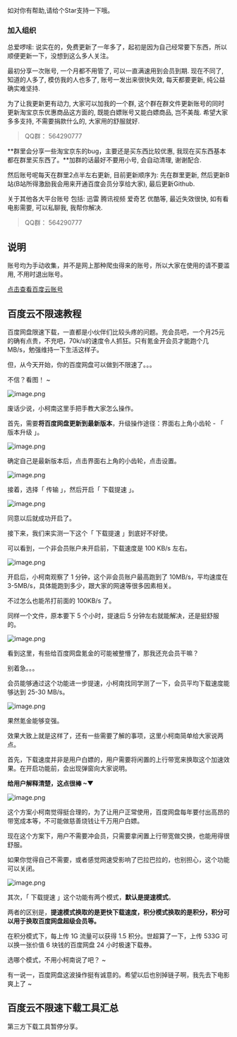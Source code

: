 如对你有帮助,请给个Star支持一下哦。

### 加入组织

总爱啰嗦: 说实在的，免费更新了一年多了，起初是因为自己经常要下东西，所以顺便更新一下，没想到这么多人关注。

最初分享一次账号, 一个月都不用管了, 可以一直满速用到会员到期. 现在不同了, 知道的人多了, 模仿我的人也多了, 账号一发出来很快失效, 每天都要更新, 纯公益确实难坚持.

为了让我更新更有动力, 大家可以加我的一个群, 这个群在群文件更新账号的同时更新淘宝京东优惠商品这方面的, 既能白嫖账号又能白嫖商品, 岂不美哉. 希望大家多多支持, 不需要捐款什么的, 大家用的舒服就好.

> QQ群： 564290777

**群里会分享一些淘宝京东的bug，主要还是买东西比较优惠, 我现在买东西基本都在群里买东西了。**加群的话最好不要用小号, 会自动清理, 谢谢配合.

然后账号呢每天在群里2点半左右更新, 目前更新顺序为: 先在群里更新, 然后更新B站(B站所得激励我会用来开通百度会员分享给大家), 最后更新Github.

关于其他各大平台账号 包括: 迅雷 腾讯视频 爱奇艺 优酷等, 最近失效很快, 如有看电影需要, 可以私聊我, 我帮你解决.

> QQ群： 564290777

## 说明

账号均为手动收集，并不是网上那种爬虫得来的账号，所以大家在使用的请不要滥用, 不用时退出账号。

[点击查看百度云账号](https://github.com/BlameKidd/BaiduYunVIP/blob/master/baiduYunVIP.md)

## 百度云不限速教程

百度网盘限速下载，一直都是小伙伴们比较头疼的问题。充会员吧，一个月25元的确有点贵，不充吧，70k/s的速度令人抓狂。只有氪金开会员才能跑个几 MB/s，勉强维持一下生活这样子。

但，从今天开始，你的百度网盘可以做到不限速了。。。

不信？看图！ ~

![image.png](https://i.loli.net/2020/06/20/EWeNKZzVY6lrgAR.png)

废话少说，小柯南这里手把手教大家怎么操作。

首先，需要**将百度网盘更新到最新版本**，升级操作途径：界面右上角小齿轮 - 「 版本升级 」。

![image.png](https://i.loli.net/2020/06/20/n7BiSFYpRLNy3fA.png)

确定自己是最新版本后，点击界面右上角的小齿轮，点击设置。

![image.png](https://i.loli.net/2020/06/20/BtAuYFwDb2fNS6R.png)

接着，选择「 传输 」，然后开启「 下载提速 」。

![image.png](https://i.loli.net/2020/06/20/K9fSaM2XLdWlHEF.png)

同意以后就成功开启了。

接下来，我们来实测一下这个「 下载提速 」到底好不好使。

可以看到，一个非会员账户未开启前，下载速度是 100 KB/s 左右。

![image.png](https://i.loli.net/2020/06/20/g6BXjQCeSmxs49F.png)

开启后，小柯南观察了 1 分钟，这个非会员账户最高跑到了 10MB/s，平均速度在3-5MB/s，具体能跑到多少，跟大家的网速等很多因素相关。

不过怎么也能吊打前面的 100KB/s 了。

同样一个文件，原本要下 5 个小时，提速后 5 分钟左右就能解决，还是挺舒服的。

![image.png](https://i.loli.net/2020/06/20/EWeNKZzVY6lrgAR.png)

看到这里，有些给百度网盘氪金的可能被整懵了，那我还充会员干嘛？

别着急。。。

会员能够通过这个功能进一步提速，小柯南找同学测了一下，会员平均下载速度能够达到 25-30 MB/s。

![image.png](https://i.loli.net/2020/06/20/ngyIbEKOaQmfVCY.png)

果然氪金能够变强。

效果大致上就是这样了，还有一些需要了解的事项，这里小柯南简单给大家说两点。

首先，下载速度并非是用户白嫖的，用户需要将闲置的上行带宽来换取这个加速效果。在开启功能前，会出现弹窗向大家说明。

**给用户解释清楚，这点很棒 ~▼**

![image.png](https://i.loli.net/2020/06/20/X6jhx8SYUFPaAQH.png)

这个方案小柯南觉得挺合理的，为了让用户正常使用，百度网盘每年要付出高昂的带宽成本等，不可能做慈善烧钱让千万用户白嫖。

现在这个方案下，用户不需要冲会员，只需要拿闲置上行带宽做交换，也能用得很舒服。

如果你觉得自己不需要，或者感觉网速受影响了巴拉巴拉的，也别担心，这个功能可以关闭。

![image.png](https://i.loli.net/2020/06/20/RgFrUIlYXAZ3Qop.png)

其次，「 下载提速 」这个功能有两个模式，**默认是提速模式**。

两者的区别是，**提速模式换取的是更快下载速度，积分模式换取的是积分，积分可以用于换取百度网盘超级会员等。**

在积分模式下，每上传 1G 流量可以获得 1.5 积分。世超算了一下，上传 533G 可以换一张价值 6 块钱的百度网盘 24 小时极速下载券。

选哪个模式，不用小柯南说了吧？ ~

有一说一，百度网盘这波操作挺有诚意的。希望以后也别掉链子啊，我先去下电影爽上了 ~

## 百度云不限速下载工具汇总

第三方下载工具暂停分享。